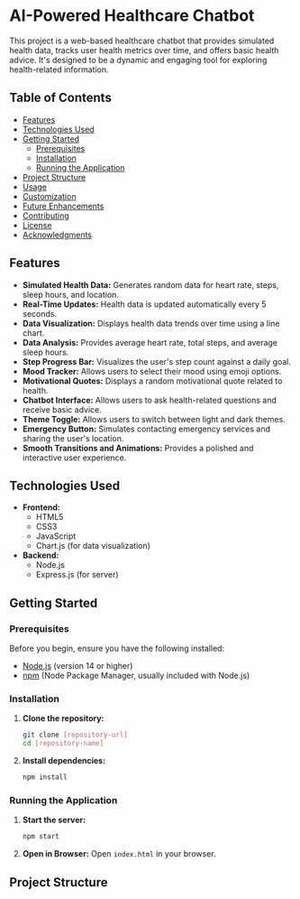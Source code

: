 # AI-Powered Healthcare Chatbot

This project is a web-based healthcare chatbot that provides simulated health data, tracks user health metrics over time, and offers basic health advice. It's designed to be a dynamic and engaging tool for exploring health-related information.

## Table of Contents

- [Features](#features)
- [Technologies Used](#technologies-used)
- [Getting Started](#getting-started)
  - [Prerequisites](#prerequisites)
  - [Installation](#installation)
  - [Running the Application](#running-the-application)
- [Project Structure](#project-structure)
- [Usage](#usage)
- [Customization](#customization)
- [Future Enhancements](#future-enhancements)
- [Contributing](#contributing)
- [License](#license)
- [Acknowledgments](#acknowledgments)

## Features

- **Simulated Health Data:** Generates random data for heart rate, steps, sleep hours, and location.
- **Real-Time Updates:** Health data is updated automatically every 5 seconds.
- **Data Visualization:** Displays health data trends over time using a line chart.
- **Data Analysis:** Provides average heart rate, total steps, and average sleep hours.
- **Step Progress Bar:** Visualizes the user's step count against a daily goal.
- **Mood Tracker:** Allows users to select their mood using emoji options.
- **Motivational Quotes:** Displays a random motivational quote related to health.
- **Chatbot Interface:** Allows users to ask health-related questions and receive basic advice.
- **Theme Toggle:** Allows users to switch between light and dark themes.
- **Emergency Button:** Simulates contacting emergency services and sharing the user's location.
- **Smooth Transitions and Animations:** Provides a polished and interactive user experience.

## Technologies Used

- **Frontend:**
  - HTML5
  - CSS3
  - JavaScript
  - Chart.js (for data visualization)
- **Backend:**
  - Node.js
  - Express.js (for server)

## Getting Started

### Prerequisites

Before you begin, ensure you have the following installed:

-   [Node.js](https://nodejs.org/) (version 14 or higher)
-   [npm](https://www.npmjs.com/) (Node Package Manager, usually included with Node.js)

### Installation

1.  **Clone the repository:**

    ```bash
    git clone [repository-url]
    cd [repository-name]
    ```
2.  **Install dependencies:**

    ```bash
    npm install
    ```

### Running the Application

1.  **Start the server:**

    ```bash
    npm start
    ```
2.  **Open in Browser:** Open `index.html` in your browser.

## Project Structure